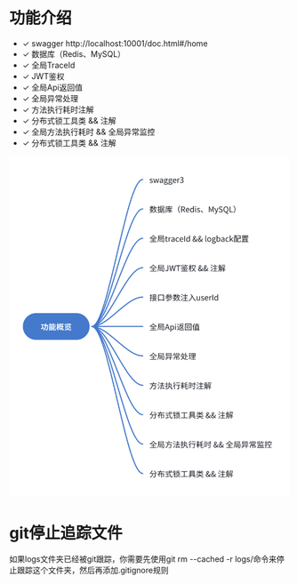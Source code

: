 # 功能介绍
- &#10003; swagger http://localhost:10001/doc.html#/home
- &#10003; 数据库（Redis、MySQL）
- &#10003; 全局TraceId
- &#10003; JWT鉴权
- &#10003; 全局Api返回值
- &#10003; 全局异常处理
- &#10003; 方法执行耗时注解
- &#10003; 分布式锁工具类 && 注解
- &#10003; 全局方法执行耗时 && 全局异常监控
- &#10003; 分布式锁工具类 && 注解


![img.png](readme.png)


# git停止追踪文件

如果logs文件夹已经被git跟踪，你需要先使用git rm --cached -r logs/命令来停止跟踪这个文件夹，然后再添加.gitignore规则